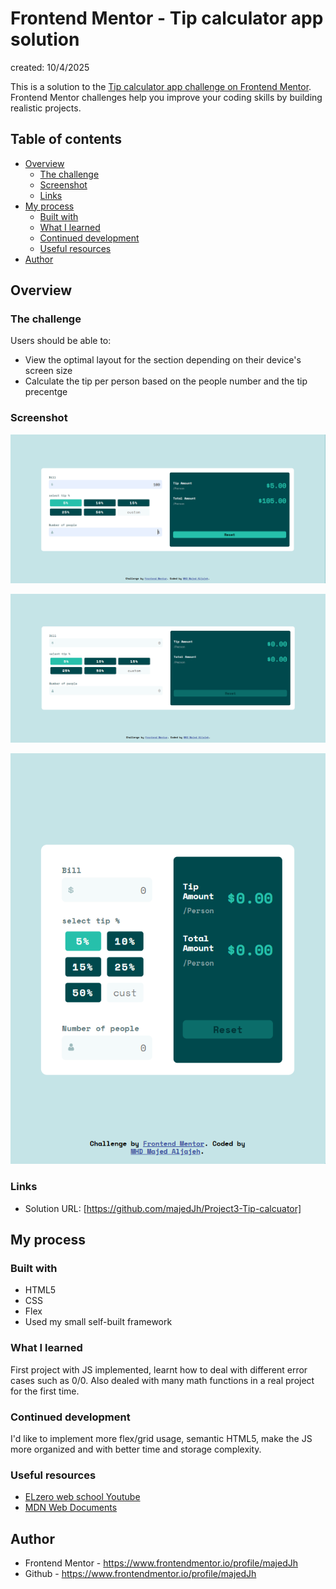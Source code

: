 # Frontend Mentor - Tip calculator app solution

created: 10/4/2025

This is a solution to the [Tip calculator app challenge on Frontend Mentor](https://www.frontendmentor.io/challenges/tip-calculator-app-ugJNGbJUX). Frontend Mentor challenges help you improve your coding skills by building realistic projects.

## Table of contents

- [Overview](#overview)
  - [The challenge](#the-challenge)
  - [Screenshot](#screenshot)
  - [Links](#links)
- [My process](#my-process)
  - [Built with](#built-with)
  - [What I learned](#what-i-learned)
  - [Continued development](#continued-development)
  - [Useful resources](#useful-resources)
- [Author](#author)

## Overview

### The challenge

Users should be able to:

- View the optimal layout for the section depending on their device's screen size
- Calculate the tip per person based on the people number and the tip precentge

### Screenshot

![](./Project%20screenshots/Screenshot%202025-07-21%20150002.png)

![](./Project%20screenshots/Screenshot%202025-07-21%20150024.png)

![](./Project%20screenshots/Screenshot%202025-07-21%20150055.png)


### Links

- Solution URL: [https://github.com/majedJh/Project3-Tip-calcuator]

## My process

### Built with

- HTML5
- CSS
- Flex
- Used my small self-built framework

### What I learned

First project with JS implemented, learnt how to deal with different error cases such as 0/0. Also dealed with many math functions in a real project for the first time.

### Continued development

I'd like to implement more flex/grid usage, semantic HTML5, make the JS more organized and with better time and storage complexity.

### Useful resources

- [ELzero web school Youtube](https://www.youtube.com/@ElzeroWebSchool)
- [MDN Web Documents](https://developer.mozilla.org/en-US/)

## Author

- Frontend Mentor - https://www.frontendmentor.io/profile/majedJh
- Github - https://www.frontendmentor.io/profile/majedJh
